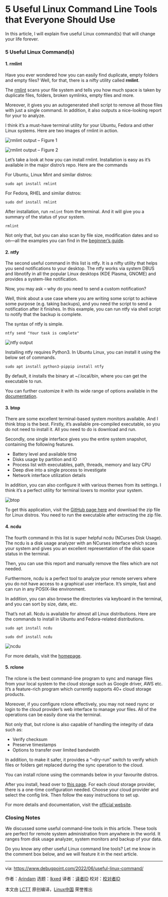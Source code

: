 [#]: subject: "5 Useful Linux Command Line Tools that Everyone Should Use"
[#]: via: "https://www.debugpoint.com/2022/06/useful-linux-command/"
[#]: author: "Arindam https://www.debugpoint.com/author/admin1/"
[#]: collector: "lkxed"
[#]: translator: " "
[#]: reviewer: " "
[#]: publisher: " "
[#]: url: " "

5 Useful Linux Command Line Tools that Everyone Should Use
======
In this article, I will explain five useful Linux command(s) that will change your life forever.

### 5 Useful Linux Command(s)

#### 1. rmlint

Have you ever wondered how you can easily find duplicate, empty folders and empty files? Well, for that, there is a nifty utility called **rmlint**.

The [rmlint][1] scans your file system and tells you how much space is taken by duplicate files, folders, broken symlinks, empty files and more.

Moreover, it gives you an autogenerated shell script to remove all those files with just a single command. In addition, it also outputs a nice-looking report for your to analyze.

I think it’s a must-have terminal utility for your Ubuntu, Fedora and other Linux systems. Here are two images of rmlint in action.

![rmlint output – Figure 1][2]

![rmlint output – Figure 2][3]

Let’s take a look at how you can install rmlint. Installation is easy as it’s available in the major distro’s repo. Here are the commands

For Ubuntu, Linux Mint and similar distros:

```
sudo apt install rmlint
```

For Fedora, RHEL and similar distros:

```
sudo dnf install rmlint
```

After installation, run `rmlint` from the terminal. And it will give you a summary of the status of your system.

```
rmlint
```

Not only that, but you can also scan by file size, modification dates and so on—all the examples you can find in the [beginner’s guide][4].

#### 2. ntfy

The second useful command in this list is ntfy. It is a nifty utility that helps you send notifications to your desktop. The ntfy works via system DBUS and libnotify in all the popular Linux desktops (KDE Plasma, GNOME) and provides a system-like notification.

Now, you may ask – why do you need to send a custom notification?

Well, think about a use case where you are writing some script to achieve some purpose (e.g. taking backups), and you need the script to send a notification after it finishes. In this example, you can run ntfy via shell script to notify that the backup is complete.

The syntax of ntfy is simple.

```
ntfy send "Your task is complete"
```

![ntfy output][5]

Installing ntfy requires Python3. In Ubuntu Linux, you can install it using the below set of commands.

```
sudo apt install python3-pippip install ntfy
```

By default, it installs the binary at ~/.local/bin, where you can get the executable to run.

You can further customize it with its wide range of options available in the [documentation][6].

#### 3. btop

There are some excellent terminal-based system monitors available. And I think btop is the best. Firstly, it’s available pre-compiled executable, so you do not need to install it. All you need to do is download and run.

Secondly, one single interface gives you the entire system snapshot, containing the following features.

* Battery level and available time
* Disks usage by partition and IO
* Process list with executables, path, threads, memory and lazy CPU
* Deep dive into a single process to investigate
* Network interface utilization details

In addition, you can also configure it with various themes from its settings. I think it’s a perfect utility for terminal lovers to monitor your system.

![btop][7]

To get this application, visit the [GitHub page here][8] and download the zip file for Linux distros. You need to run the executable after extracting the zip file.

#### 4. ncdu

The fourth command in this list is super helpful ncdu (NCurses Disk Usage). The ncdu is a disk usage analyzer with an NCurses interface which scans your system and gives you an excellent representation of the disk space status in the terminal.

Then, you can use this report and manually remove the files which are not needed.

Furthermore, ncdu is a perfect tool to analyze your remote servers where you do not have access to a graphical user interface. It’s simple, fast and can run in any POSIX-like environment.

In addition, you can also browse the directories via keyboard in the terminal, and you can sort by size, date, etc.

That’s not all. Ncdu is available for almost all Linux distributions. Here are the commands to install in Ubuntu and Fedora-related distributions.

```
sudo apt install ncdu
```

```
sudo dnf install ncdu
```

![ncdu][9]

For more details, visit the [homepage][10].

#### 5. rclone

The rclone is the best command-line program to sync and manage files from your local system to the cloud storage such as Google driver, AWS etc. It’s a feature-rich program which currently supports 40+ cloud storage products.

Moreover, if you configure rclone effectively, you may not need rsync or login to the cloud provider’s web interface to manage your files. All of the operations can be easily done via the terminal.

Not only that, but rclone is also capable of handling the integrity of data such as:

* Verify checksum
* Preserve timestamps
* Options to transfer over limited bandwidth

In addition, to make it safer, it provides a “–dry-run” switch to verify which files or folders get replaced during the sync operation to the cloud.

You can install rclone using the commands below in your favourite distros.

After you install, head over to [this page][11]. For each cloud storage provider, there is a one-time configuration needed. Choose your cloud provider and select the config link. Then follow the easy instructions to set up.

For more details and documentation, visit the [official website][12].

### Closing Notes

We discussed some useful command-line tools in this article. These tools are perfect for remote system administration from anywhere in the world. It ranges from disk usage analyzer, system monitors and backup of your data.

Do you know any other useful Linux command line tools? Let me know in the comment box below, and we will feature it in the next article.

--------------------------------------------------------------------------------

via: https://www.debugpoint.com/2022/06/useful-linux-command/

作者：[Arindam][a]
选题：[lkxed][b]
译者：[译者ID](https://github.com/译者ID)
校对：[校对者ID](https://github.com/校对者ID)

本文由 [LCTT](https://github.com/LCTT/TranslateProject) 原创编译，[Linux中国](https://linux.cn/) 荣誉推出

[a]: https://www.debugpoint.com/author/admin1/
[b]: https://github.com/lkxed
[1]: https://rmlint.readthedocs.io/en/latest/index.html
[2]: https://www.debugpoint.com/wp-content/uploads/2022/06/rmlint-output-Figure-1.jpg
[3]: https://www.debugpoint.com/wp-content/uploads/2022/06/rmlint-output-Figure-2.jpg
[4]: https://rmlint.readthedocs.io/en/latest/tutorial.html#beginner-examples
[5]: https://www.debugpoint.com/wp-content/uploads/2022/06/ntfy-output.jpg
[6]: https://ntfy.readthedocs.io/en/v2.0.1/
[7]: https://www.debugpoint.com/wp-content/uploads/2022/06/btop.jpg
[8]: https://github.com/aristocratos/btop/releases/
[9]: https://www.debugpoint.com/wp-content/uploads/2022/06/ncdu.jpg
[10]: https://dev.yorhel.nl/ncdu
[11]: https://rclone.org/#providers
[12]: https://rclone.org/
